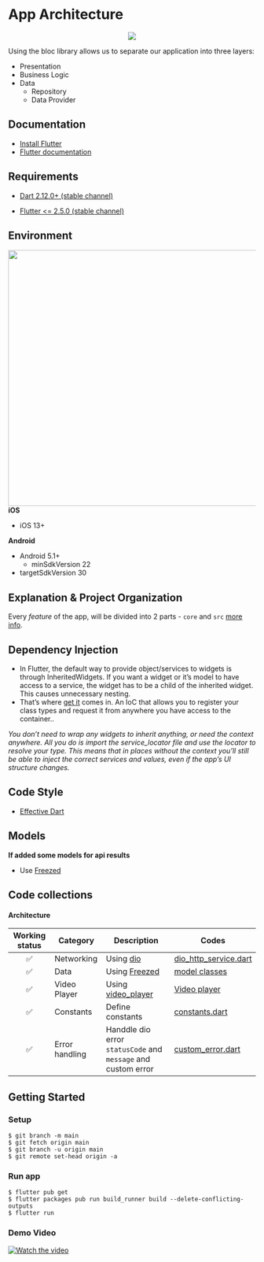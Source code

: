 # App Architecture

<p align="center">
  <img src="https://bloclibrary.dev/assets/cubit_architecture_full.png" />
</p>

Using the bloc library allows us to separate our application into three layers:

- Presentation
- Business Logic
- Data
  - Repository
  - Data Provider

## Documentation

- [Install Flutter](https://flutter.dev/get-started/)
- [Flutter documentation](https://flutter.dev/docs)

## Requirements

- [Dart 2.12.0+ (stable channel)](https://github.com/dart-lang/sdk/wiki/Installing-beta-and-dev-releases-with-brew,-choco,-and-apt-get#installing)

- [Flutter <= 2.5.0 (stable channel)](https://docs.flutter.dev/development/tools/sdk/releases)

## Environment

<img height="520px" src="https://i0.wp.com/resocoder.com/wp-content/uploads/2019/08/Clean-Architecture-Flutter-Diagram.png?w=556&ssl=1" align="right" />

**iOS**

- iOS 13+

**Android**

- Android 5.1+
  - minSdkVersion 22
- targetSdkVersion 30

## Explanation & Project Organization

Every _feature_ of the app, will be divided into 2 parts - `core` and `src` [more info](https://bloclibrary.dev/#/architecture).

## Dependency Injection

- In Flutter, the default way to provide object/services to widgets is through InheritedWidgets. If you want a widget or it’s model to have access to a service, the widget has to be a child of the inherited widget. This causes unnecessary nesting.
- That’s where [get it](https://pub.dev/packages/get_it) comes in. An IoC that allows you to register your class types and request it from anywhere you have access to the container..

_You don’t need to wrap any widgets to inherit anything, or need the context anywhere. All you do is import the service_locator file and use the locator to resolve your type. This means that in places without the context you’ll still be able to inject the correct services and values, even if the app’s UI structure changes._

## Code Style

- [Effective Dart](https://dart.dev/guides/language/effective-dart)

## Models

**If added some models for api results**

- Use [Freezed](https://pub.dev/packages/freezed)

## Code collections

#### Architecture

| Working status | Category         | Description                                                       | Codes                                                                                                                                                                                                                                                                                                                                         |
| :------------: | ---------------- | ----------------------------------------------------------------- | --------------------------------------------------------------------------------------------------------------------------------------------------------------------------------------------------------------------------------------------------------------------------------------------------------------------------------------------- |
|       ✅       | Networking       | Using [dio](https://pub.dev/packages/dio)                         | [dio_http_service.dart](https://github.com/champ96k/wallpaper_hub/blob/develop/lib/core/services/dio_http_service.dart)                                                                                                                                                                                                                       |
|       ✅       | Data             | Using [Freezed](https://pub.dev/packages/freezed)                 | [model classes](https://github.com/champ96k/wallpaper_hub/blob/develop/lib/core/models/wallpaper_model.dart)                                                                                                                                                                                                                                  |
|       ✅       | Video Player | Using [video_player](https://pub.dev/packages/video_player)                       | [Video player](https://github.com/champ96k/instagram_reels_clone/blob/main/lib/screen/players/video_player_screen.dart)                                                                                                                                                                                                                                  |
|       ✅       | Constants        | Define constants                                  | [constants.dart](https://github.com/champ96k/instagram_reels_clone/blob/main/lib/core/constants/constants.dart) |
|       ✅       | Error handling   | Handdle dio error `statusCode` and `message` and custom error | [custom_error.dart](https://github.com/champ96k/instagram_reels_clone/blob/main/lib/core/app_configs/custom_error.dart)                                |

## Getting Started

### Setup

```shell script
$ git branch -m main
$ git fetch origin main
$ git branch -u origin main
$ git remote set-head origin -a
```

### Run app

```shell script
$ flutter pub get
$ flutter packages pub run build_runner build --delete-conflicting-outputs
$ flutter run
```

### Demo Video

[![Watch the video](http://img.youtube.com/vi/3b-FcKnzhg4/hqdefault.jpg)](https://youtu.be/3b-FcKnzhg4)
